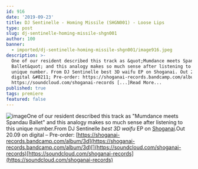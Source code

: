 ```yaml
---
id: 916
date: '2019-09-23'
title: DJ Sentinelle - Homing Missile (SHGN001) - Loose Lips
type: post
slug: dj-sentinelle-homing-missile-shgn001
author: 100
banner:
  - imported/dj-sentinelle-homing-missile-shgn001/image916.jpeg
description: >-
  One of our resident described this track as &quot;Mumdance meets Spandau
  Ballet&quot; and this analogy makes so much sense after listening to this
  unique number. From DJ Sentinelle best 3D waifu EP on Shoganai. Out 20.09 on
  digital &#8211; Pre-order: https://shoganai-records.bandcamp.com/album/3d
  https://soundcloud.com/shoganai-records [...]Read More...
published: true
tags: premiere
featured: false
---
```

![image](../imported/dj-sentinelle-homing-missile-shgn001/image916.jpeg)One of our resident described this track as "Mumdance meets Spandau Ballet" and this analogy makes so much sense after listening to this unique number.From DJ Sentinelle _best 3D waifu_ EP on [Shoganai](https://shoganai-records.bandcamp.com).Out 20.09 on digital – Pre-order: [](https://shoganai-records.bandcamp.com/album/3d)[https://shoganai-records.bandcamp.com/album/3d](https://shoganai-records.bandcamp.com/album/3d)[](https://soundcloud.com/shoganai-records)[https://soundcloud.com/shoganai-records](https://soundcloud.com/shoganai-records)